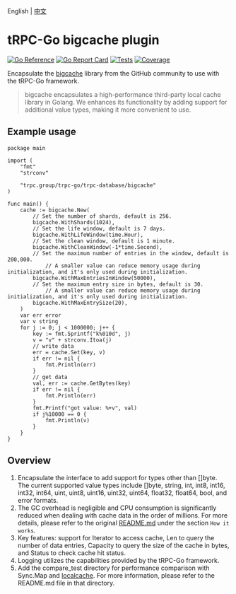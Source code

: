 English | [中文](README.zh_CN.md)

# tRPC-Go bigcache plugin

[![Go Reference](https://pkg.go.dev/badge/trpc.group/trpc-go/trpc-database/bigcache.svg)](https://pkg.go.dev/trpc.group/trpc-go/trpc-database/bigcache)
[![Go Report Card](https://goreportcard.com/badge/trpc.group/trpc-go/trpc-database/bigcache)](https://goreportcard.com/report/trpc.group/trpc-go/trpc-database/bigcache)
[![Tests](https://github.com/trpc-ecosystem/go-database/actions/workflows/bigcache.yml/badge.svg)](https://github.com/trpc-ecosystem/go-database/actions/workflows/bigcache.yml)
[![Coverage](https://codecov.io/gh/trpc-ecosystem/go-database/branch/main/graph/badge.svg?flag=bigcache&precision=2)](https://app.codecov.io/gh/trpc-ecosystem/go-database/tree/main/bigcache)

Encapsulate the [bigcache](https://github.com/allegro/bigcache) library from the GitHub community to use with the tRPC-Go framework.

> bigcache encapsulates a high-performance third-party local cache library in Golang. We enhances its functionality by adding support for additional value types, making it more convenient to use.

## Example usage
```
package main

import (
    "fmt"
    "strconv"

    "trpc.group/trpc-go/trpc-database/bigcache"
)

func main() {
    cache := bigcache.New(
        // Set the number of shards, default is 256.
        bigcache.WithShards(1024),
        // Set the life window, default is 7 days.
        bigcache.WithLifeWindow(time.Hour),
        // Set the clean window, default is 1 minute.
        bigcache.WithCleanWindow(-1*time.Second),
        // Set the maximum number of entries in the window, default is 200,000.
		    // A smaller value can reduce memory usage during initialization, and it's only used during initialization.
        bigcache.WithMaxEntriesInWindow(50000),
        // Set the maximum entry size in bytes, default is 30.
		    // A smaller value can reduce memory usage during initialization, and it's only used during initialization.
        bigcache.WithMaxEntrySize(20),
    )
    var err error
    var v string
    for j := 0; j < 1000000; j++ {
        key := fmt.Sprintf("k%010d", j)
        v = "v" + strconv.Itoa(j)
        // write data
        err = cache.Set(key, v)
        if err != nil {
            fmt.Println(err)
        }
        // get data
        val, err := cache.GetBytes(key)
        if err != nil {
            fmt.Println(err)
        }
        fmt.Printf("got value: %+v", val)
        if j%10000 == 0 {
            fmt.Println(v)
        }
    }
}
```

## Overview
1. Encapsulate the interface to add support for types other than []byte. The current supported value types include []byte, string, int, int8, int16, int32, int64, uint, uint8, uint16, uint32, uint64, float32, float64, bool, and error formats. 
2. The GC overhead is negligible and CPU consumption is significantly reduced when dealing with cache data in the order of millions. For more details, please refer to the original [README.md](https://github.com/allegro/bigcache/blob/master/README.md) under the section ```How it works```.
3. Key features: support for Iterator to access cache, Len to query the number of data entries, Capacity to query the size of the cache in bytes, and Status to check cache hit status. 
4. Logging utilizes the capabilities provided by the tRPC-Go framework.
5. Add the compare_test directory for performance comparison with Sync.Map and [localcache](https://trpc.group/trpc-go/trpc-database/localcache). For more information, please refer to the README.md file in that directory.
